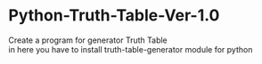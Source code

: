 # Python-Truth-Table-Ver-1.0
Create a program for generator Truth Table
<br>
in here you have to install truth-table-generator module for python
